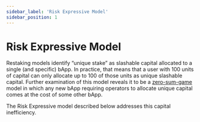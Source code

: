 ```yaml
---
sidebar_label: 'Risk Expressive Model'
sidebar_position: 1
---
```


# Risk Expressive Model

Restaking models identify “unique stake” as slashable capital allocated to a single (and specific) bApp. In practice, that means that a user with 100 units of capital can only allocate up to 100 of those units as unique slashable capital. Further examination of this model reveals it to be a [zero-sum-game](https://en.wikipedia.org/wiki/Zero-sum_game) model in which any new bApp requiring operators to allocate unique capital comes at the cost of some other bApp.

The Risk Expressive model described below addresses this capital inefficiency.